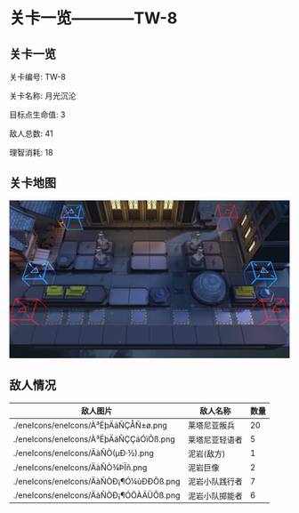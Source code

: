 # 关卡一览————TW-8


## 关卡一览

关卡编号: TW-8

关卡名称: 月光沉沦

目标点生命值: 3

敌人总数: 41

理智消耗: 18


## 关卡地图
![TW-8](./oprMap/TW-8.png)

## 敌人情况

| 敌人图片 | 敌人名称 | 数量  |
|---------|-----|-----|
| ./eneIcons/eneIcons/À³ËþÄáÑÇÅÑ±ø.png| 莱塔尼亚叛兵  |   20  |
| ./eneIcons/eneIcons/À³ËþÄáÑÇÇáÓïÕß.png| 莱塔尼亚轻语者  |   5  |
| ./eneIcons/eneIcons/ÄàÑÒ(µÐ·½).png| 泥岩(敌方)  |   1  |
| ./eneIcons/eneIcons/ÄàÑÒ¾ÞÏñ.png| 泥岩巨像  |   2  |
| ./eneIcons/eneIcons/ÄàÑÒÐ¡¶Ó¼ùÐÐÕß.png| 泥岩小队践行者  |   7  |
| ./eneIcons/eneIcons/ÄàÑÒÐ¡¶ÓÖÀÄÜÕß.png| 泥岩小队掷能者  |   6  |
